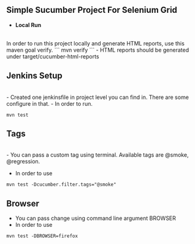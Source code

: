 **Simple Sucumber Project For Selenium Grid**
-


- **Local Run**
<br>
In order to run this project locally and generate HTML reports, use this maven goal verify. 
```
mvn verify
```
- HTML reports should be generated under target/cucumber-html-reports

**Jenkins Setup**
-
<br>
- Created one jenkinsfile in project level you can find in. There are some configure in that.
- In order to run.

```
mvn test
````

**Tags**
-
<br>
- You can pass a custom tag using terminal. Available tags are @smoke, @regression.

- In order to use 

```
mvn test -Dcucumber.filter.tags="@smoke"
```


**Browser**
-
- You can pass change using command line argument BROWSER
- In order to use
```
mvn test -DBROWSER=firefox
```

